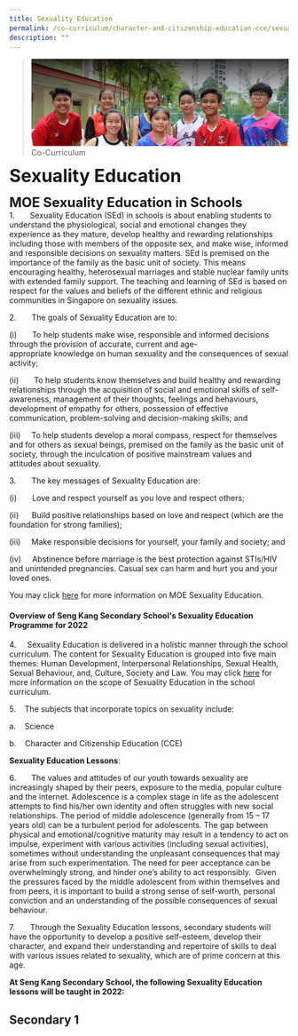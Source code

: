 ```yaml
---
title: Sexuality Education
permalink: /co-curriculum/character-and-citizenship-education-cce/sexuality-education
description: ""
---
```

>![](/images/About%20us.jpg)
>Co-Curriculum

**<font size=6>Sexuality Education</font>**<br>

**<font size=5>MOE Sexuality Education in Schools</font>**<br>
1.       Sexuality Education (SEd) in schools is about enabling students to understand the physiological, social and emotional changes they experience as they mature, develop healthy and rewarding relationships including those with members of the opposite sex, and make wise, informed and responsible decisions on sexuality matters. SEd is premised on the importance of the family as the basic unit of society. This means encouraging healthy, heterosexual marriages and stable nuclear family units with extended family support. The teaching and learning of SEd is based on respect for the values and beliefs of the different ethnic and religious communities in Singapore on sexuality issues.

2.       The goals of Sexuality Education are to:

(i)       To help students make wise, responsible and informed decisions through the provision of accurate, current and age-appropriate knowledge on human sexuality and the consequences of sexual activity;

(ii)       To help students know themselves and build healthy and rewarding relationships through the acquisition of social and emotional skills of self-awareness, management of their thoughts, feelings and behaviours, development of empathy for others, possession of effective communication, problem-solving and decision-making skills; and

(iii)     To help students develop a moral compass, respect for themselves and for others as sexual beings, premised on the family as the basic unit of society, through the inculcation of positive mainstream values and attitudes about sexuality.

3.       The key messages of Sexuality Education are:

(i)       Love and respect yourself as you love and respect others;

(ii)      Build positive relationships based on love and respect (which are the foundation for strong families);

(iii)     Make responsible decisions for yourself, your family and society; and

(iv)     Abstinence before marriage is the best protection against STIs/HIV and unintended pregnancies. Casual sex can harm and hurt you and your loved ones. 

You may click [here](https://www.moe.gov.sg/education/programmes/social-and-emotional-learning/sexuality-education) for more information on MOE Sexuality Education.

  

#### Overview of Seng Kang Secondary School's Sexuality Education Programme for 2022

4.     Sexuality Education is delivered in a holistic manner through the school curriculum. The content for Sexuality Education is grouped into five main themes: Human Development, Interpersonal Relationships, Sexual Health, Sexual Behaviour, and, Culture, Society and Law. You may click [here](https://www.moe.gov.sg/education/programmes/social-and-emotional-learning/sexuality-education/scope-and-teaching-approach-of-sexuality-education-in-schools) for more information on the scope of Sexuality Education in the school curriculum.

5.    The subjects that incorporate topics on sexuality include:

a.    Science

b.    Character and Citizenship Education (CCE)

**Sexuality Education Lessons**:

6.       The values and attitudes of our youth towards sexuality are increasingly shaped by their peers, exposure to the media, popular culture and the internet. Adolescence is a complex stage in life as the adolescent attempts to find his/her own identity and often struggles with new social relationships. The period of middle adolescence (generally from 15 – 17 years old) can be a turbulent period for adolescents. The gap between physical and emotional/cognitive maturity may result in a tendency to act on impulse, experiment with various activities (including sexual activities), sometimes without understanding the unpleasant consequences that may arise from such experimentation. The need for peer acceptance can be overwhelmingly strong, and hinder one’s ability to act responsibly.  Given the pressures faced by the middle adolescent from within themselves and from peers, it is important to build a strong sense of self-worth, personal conviction and an understanding of the possible consequences of sexual behaviour.

7.       Through the Sexuality Education lessons, secondary students will have the opportunity to develop a positive self-esteem, develop their character, and expand their understanding and repertoire of skills to deal with various issues related to sexuality, which are of prime concern at this age.

**At Seng Kang Secondary School, the following Sexuality Education lessons will be taught in 2022:**

Secondary 1
-----------